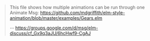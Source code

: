 >This file shows how multiple animations can be run through one Animate Msg:
https://github.com/mdgriffith/elm-style-animation/blob/master/examples/Gears.elm
>
>-- https://groups.google.com/d/msg/elm-discuss/cf_Gx9q3aJU/6hcHwf9-CgAJ
